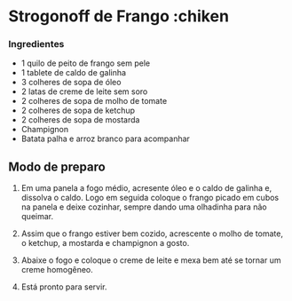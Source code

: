 # Strogonoff de Frango :chiken
### Ingredientes

 - 1 quilo de peito de frango sem pele
 - 1 tablete de caldo de galinha
 - 3 colheres de sopa de óleo
 - 2 latas de creme de leite sem soro
 - 2 colheres de sopa de molho de tomate
 - 2 colheres de sopa de ketchup
 - 2 colheres de sopa de mostarda
 - Champignon
 - Batata palha e arroz branco para acompanhar

## Modo de preparo

 1. Em uma panela a fogo médio, acresente óleo e o caldo de galinha e, dissolva o caldo. Logo em
   seguida coloque o frango picado em cubos na panela e deixe cozinhar, sempre dando uma olhadinha
   para não queimar.
 
 2. Assim que o frango estiver bem cozido, acrescente o molho de tomate, o ketchup, a mostarda e
   champignon a gosto.

 3. Abaixe o fogo e coloque o creme de leite e mexa bem até se tornar um creme homogêneo.
 
 4. Está pronto para servir.

